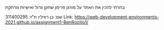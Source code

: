 בחרתי להכין את האתר על מורגן פרימן שחקן גדול ואישיות מרתקת
 
 שם: בן רוזיליו
 ת"ז: 311400295
Link: https://web-development-environments-2021.github.io/assignment1-BenRozilio1/
